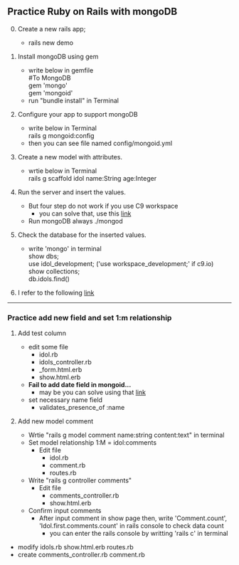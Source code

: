 ## Practice Ruby on Rails with mongoDB
0. Create a new rails app;
    - rails new demo

1. Install mongoDB using gem 
    - write below in gemfile<br> 
        #To MongoDB<br>
        gem 'mongo'<br>
        gem 'mongoid'
    - run "bundle install" in Terminal

2. Configure your app to support mongoDB
    - write below in Terminal<br>
        rails g mongoid:config
    - then you can see file named config/mongoid.yml

3. Create a new model with attributes.
    - wrtie below in Terminal<br>
        rails g scaffold idol name:String age:Integer

4. Run the server and insert the values.
    - But four step do not work if you use C9 workspace
        - you can solve that, use this <a href="https://community.c9.io/t/setting-up-mongodb/1717">link</a>
    - Run mongoDB always ./mongod

5. Check the database for the inserted values.
    - write 'mongo' in terminal <br>
    show dbs;<br>
    use idol_development; ('use workspace_development;' if c9.io)<br>
    show collections;<br>
    db.idols.find()

6. I refer to the following <a href="https://www.youtube.com/watch?v=5YbaYSWFhbY">link</a>

---

### Practice add new field and set 1:m relationship

1. Add test column
    - edit some file
        - idol.rb
        - idols_controller.rb
        - _form.html.erb
        - show.html.erb
    - **Fail to add date field in mongoid...**
        - may be you can solve using that <a href="https://gist.github.com/k-rudy/7580106">link</a>
    - set necessary name field
        - validates_presence_of :name

2. Add new model comment
    - Wrtie "rails g model comment name:string content:text" in terminal
    - Set model relationship 1:M = idol:comments 
        - Edit file
            - idol.rb
            - comment.rb
            - routes.rb
    - Write "rails g controller comments"
        - Edit file
            - comments_controller.rb
            - show.html.erb
    - Confirm input comments
        - After input comment in show page then, write 'Comment.count', 'Idol.first.comments.count' in rails console to check data count
            - you can enter the rails console by writting 'rails c' in terminal

- modify
idols.rb
show.html.erb
routes.rb
- create 
comments_controller.rb
comment.rb